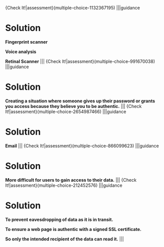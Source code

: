 {Check It!|assessment}(multiple-choice-1132367195)
|||guidance
# Solution
**Fingerprint scanner**

**Voice analysis**

**Retinal Scanner**
|||
{Check It!|assessment}(multiple-choice-991670038)
|||guidance
# Solution
**Creating a situation where someone gives up their password or grants you access because they believe you to be authentic.**
|||
{Check It!|assessment}(multiple-choice-2654987466)
|||guidance
# Solution
**Email**
|||
{Check It!|assessment}(multiple-choice-866099623)
|||guidance
# Solution
**More difficult for users to gain access to their data.**
|||
{Check It!|assessment}(multiple-choice-212452576)
|||guidance
# Solution
**To prevent eavesdropping of data as it is in transit.**

**To ensure a web page is authentic with a signed SSL certificate.**

**So only the intended recipient of the data can read it.**
|||
